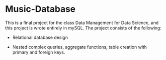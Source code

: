 # Music-Database
This is a final project for the class Data Management for Data Science, and this project is wrote entirely in mySQL. The project consists of the following:

* Relational database design

* Nested complex queries, aggregate functions, table creation with primary and foreign keys.
